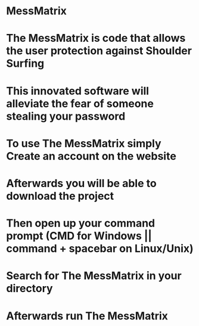 # MessMatrix
# The MessMatrix is code that allows the user protection against Shoulder Surfing
# This innovated software will alleviate the fear of someone stealing your password
# To use The MessMatrix simply Create an account on the website
# Afterwards you will be able to download the project
# Then open up your command prompt (CMD for Windows || command + spacebar on Linux/Unix)
# Search for The MessMatrix in your directory
# Afterwards run The MessMatrix
